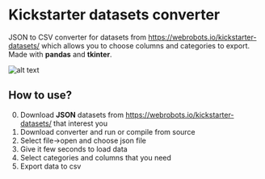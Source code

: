 # Kickstarter datasets converter
JSON to CSV converter for datasets from https://webrobots.io/kickstarter-datasets/ which allows you to choose columns and categories to export.
Made with **pandas** and **tkinter**.

![alt text](https://i.imgur.com/jcXxQLK.png)

## How to use?

0. Download **JSON** datasets from https://webrobots.io/kickstarter-datasets/ that interest you
1. Download converter and run or compile from source
2. Select file->open and choose json file
3. Give it few seconds to load data
4. Select categories and columns that you need
5. Export data to csv

